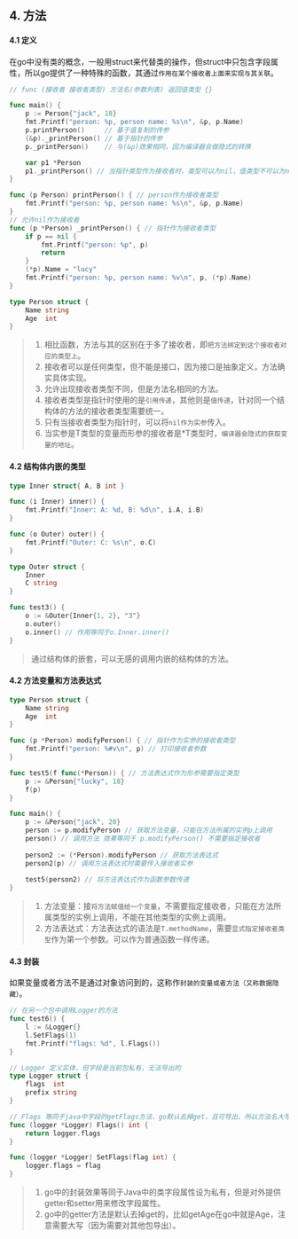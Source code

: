 ## 4. 方法

#### 4.1 定义

在go中没有类的概念，一般用struct来代替类的操作，但struct中只包含字段属性，所以go提供了一种特殊的函数，其通过`作用在某个接收者上面来实现与其关联`。

```go
// func (接收者 接收者类型) 方法名(参数列表) 返回值类型 {}

func main() {
    p := Person{"jack", 18}
	fmt.Printf("person: %p, person name: %s\n", &p, p.Name)
	p.printPerson()     // 基于值复制的传参
	(&p)._printPerson() // 基于指针的传参
	p._printPerson()    // 与(&p)效果相同，因为编译器会做隐式的转换

	var p1 *Person
	p1._printPerson() // 当指针类型作为接收者时，类型可以为nil，值类型不可以为nil
}

func (p Person) printPerson() { // person作为接收者类型
	fmt.Printf("person: %p, person name: %s\n", &p, p.Name)
}
// 允许nil作为接收者
func (p *Person) _printPerson() { // 指针作为接收者类型
	if p == nil {
		fmt.Printf("person: %p", p)
		return
	}
	(*p).Name = "lucy"
	fmt.Printf("person: %p, person name: %v\n", p, (*p).Name)
}

type Person struct {
	Name string
	Age  int
}
```

> 1. 相比函数，方法与其的区别在于多了接收者，即`把方法绑定到这个接收者对应的类型上`。
> 2. 接收者可以是任何类型，但不能是接口，因为接口是抽象定义，方法确实具体实现。
> 3. 允许出现接收者类型不同，但是方法名相同的方法。
> 4. 接收者类型是指针时使用的是`引用传递`，其他则是`值传递`，针对同一个结构体的方法的接收者类型需要统一。
> 5. 只有当接收者类型为指针时，可以将`nil作为实参`传入。
> 6. 当实参是T类型的变量而形参的接收者是*T类型时，`编译器会隐式的获取变量的地址`。

#### 4.2 结构体内嵌的类型

```go
type Inner struct{ A, B int }

func (i Inner) inner() {
	fmt.Printf("Inner: A: %d, B: %d\n", i.A, i.B)
}

func (o Outer) outer() {
	fmt.Printf("Outer: C: %s\n", o.C)
}

type Outer struct {
	Inner
	C string
}

func test3() {
	o := &Outer{Inner{1, 2}, "3"}
	o.outer()
	o.inner() // 作用等同于o.Inner.inner()
}
```

> 通过结构体的嵌套，可以无感的调用内嵌的结构体的方法。

#### 4.2 方法变量和方法表达式

```go
type Person struct {
	Name string
	Age  int
}

func (p *Person) modifyPerson() { // 指针作为实参的接收者类型
	fmt.Printf("person: %#v\n", p) // 打印接收者参数
}

func test5(f func(*Person)) { // 方法表达式作为形参需要指定类型
    p := &Person{"lucky", 18}
    f(p)
}

func main() {
    p := &Person{"jack", 20}
    person := p.modifyPerson // 获取方法变量，只能在方法所属的实例p上调用
    person() // 调用方法 效果等同于 p.modifyPerson() 不需要指定接收者
    
    person2 := (*Person).modifyPerson // 获取方法表达式
    person2(p) // 调用方法表达式时需要传入接收者实参
    
    test5(person2) // 将方法表达式作为函数参数传递
}
```

> 1. 方法变量：接`将方法赋值给一个变量`，不需要指定接收者，只能在方法所属类型的实例上调用，不能在其他类型的实例上调用。
> 2. 方法表达式：方法表达式的语法是`T.methodName`，需要`显式指定接收者类型`作为第一个参数。可以作为普通函数一样传递。

#### 4.3 封装

如果变量或者方法不是通过对象访问到的，这称作`封装的变量或者方法（又称数据隐藏）`。

```go
// 在另一个包中调用Logger的方法
func test6() {
	l := &Logger{}
	l.SetFlags(1)
	fmt.Printf("flags: %d", l.Flags())
}

// Logger 定义实体，但字段是当前包私有，无法导出的
type Logger struct {
	flags  int
	prefix string
}

// Flags 等同于java中字段的getFlags方法，go默认去掉get，且可导出，所以方法名大写
func (logger *Logger) Flags() int {
	return logger.flags
}

func (logger *Logger) SetFlags(flag int) {
	logger.flags = flag
}
```

> 1. go中的封装效果等同于Java中的类字段属性设为私有，但是对外提供getter和setter用来修改字段属性。
> 2. go中的getter方法是默认去掉get的，比如getAge在go中就是Age，注意需要大写（因为需要对其他包导出）。